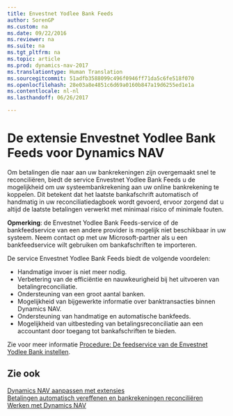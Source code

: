 ```yaml
---
title: Envestnet Yodlee Bank Feeds
author: SorenGP
ms.custom: na
ms.date: 09/22/2016
ms.reviewer: na
ms.suite: na
ms.tgt_pltfrm: na
ms.topic: article
ms.prod: dynamics-nav-2017
ms.translationtype: Human Translation
ms.sourcegitcommit: 51adfb3588099c496f0946ff71da5c6fe518f070
ms.openlocfilehash: 28e03a8e4851c6d69a0160b847a19d6255ed1e1a
ms.contentlocale: nl-nl
ms.lasthandoff: 06/26/2017

---
```


# <a name="the-envestnet-yodlee-bank-feeds-extension-to-dynamics-nav"></a>De extensie Envestnet Yodlee Bank Feeds voor Dynamics NAV
Om betalingen die naar aan uw bankrekeningen zijn overgemaakt snel te reconciliëren, biedt de service Envestnet Yodlee Bank Feeds u de mogelijkheid om uw systeembankrekening aan uw online bankrekening te koppelen. Dit betekent dat het laatste bankafschrift automatisch of handmatig in uw reconciliatiedagboek wordt gevoerd, ervoor zorgend dat u altijd de laatste betalingen verwerkt met minimaal risico of minimale fouten.

**Opmerking**: de Envestnet Yodlee Bank Feeds-service of de bankfeedservice van een andere provider is mogelijk niet beschikbaar in uw systeem. Neem contact op met uw Microsoft-partner als u een bankfeedservice wilt gebruiken om bankafschriften te importeren.

De service Envestnet Yodlee Bank Feeds biedt de volgende voordelen:

- Handmatige invoer is niet meer nodig.
- Verbetering van de efficiëntie en nauwkeurigheid bij het uitvoeren van betalingreconciliatie.
- Ondersteuning van een groot aantal banken.
- Mogelijkheid van bijgewerkte informatie over banktransacties binnen Dynamics NAV.
- Ondersteuning van handmatige en automatische bankfeeds.
- Mogelijkheid van uitbesteding van betalingsreconciliatie aan een accountant door toegang tot bankafschriften te bieden.

Zie voor meer informatie [Procedure: De feedservice van de Envestnet Yodlee Bank instellen](bank-how-setup-bank-statement-service.md).

## <a name="see-also"></a>Zie ook  
[Dynamics NAV aanpassen met extensies ](ui-extensions.md)    
[Betalingen automatisch vereffenen en bankrekeningen reconciliëren](receivables-apply-payments-auto-reconcile-bank-accounts.md)  
[Werken met Dynamics NAV](ui-work-product.md)

